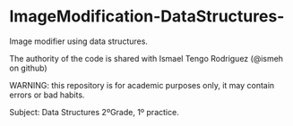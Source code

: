 # ImageModification-DataStructures-

Image modifier using data structures.

The authority of the code is shared with Ismael Tengo Rodriguez (@ismeh on github)

WARNING: this repository is for academic purposes only, it may contain errors or bad habits.

Subject: Data Structures 2ºGrade, 1º practice.
